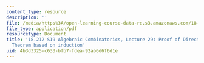 ```yaml
---
content_type: resource
description: ''
file: /media/https%3A/open-learning-course-data-rc.s3.amazonaws.com/18-212-algebraic-combinatorics-spring-2019/4b3d3325c633bfb7fdea92ab6d6f6d1e_MIT18_212S19_lec29.pdf
file_type: application/pdf
resourcetype: Document
title: '18.212 S19 Algebraic Combinatorics, Lecture 29: Proof of Directed Matrix Tree
  Theorem based on induction'
uid: 4b3d3325-c633-bfb7-fdea-92ab6d6f6d1e
---
```

